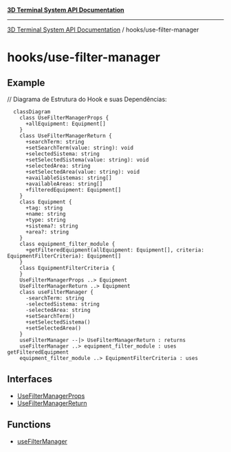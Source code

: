 [**3D Terminal System API Documentation**](../../README.md)

***

[3D Terminal System API Documentation](../../README.md) / hooks/use-filter-manager

# hooks/use-filter-manager

## Example

// Diagrama de Estrutura do Hook e suas Dependências:
```mermaid
  classDiagram
    class UseFilterManagerProps {
      +allEquipment: Equipment[]
    }
    class UseFilterManagerReturn {
      +searchTerm: string
      +setSearchTerm(value: string): void
      +selectedSistema: string
      +setSelectedSistema(value: string): void
      +selectedArea: string
      +setSelectedArea(value: string): void
      +availableSistemas: string[]
      +availableAreas: string[]
      +filteredEquipment: Equipment[]
    }
    class Equipment {
      +tag: string
      +name: string
      +type: string
      +sistema?: string
      +area?: string
    }
    class equipment_filter_module {
      +getFilteredEquipment(allEquipment: Equipment[], criteria: EquipmentFilterCriteria): Equipment[]
    }
    class EquipmentFilterCriteria {
    }
    UseFilterManagerProps ..> Equipment
    UseFilterManagerReturn ..> Equipment
    class useFilterManager {
      -searchTerm: string
      -selectedSistema: string
      -selectedArea: string
      +setSearchTerm()
      +setSelectedSistema()
      +setSelectedArea()
    }
    useFilterManager --|> UseFilterManagerReturn : returns
    useFilterManager ..> equipment_filter_module : uses getFilteredEquipment
    equipment_filter_module ..> EquipmentFilterCriteria : uses
```

## Interfaces

- [UseFilterManagerProps](interfaces/UseFilterManagerProps.md)
- [UseFilterManagerReturn](interfaces/UseFilterManagerReturn.md)

## Functions

- [useFilterManager](functions/useFilterManager.md)
